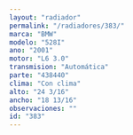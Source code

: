 ```yaml
---
layout: "radiador"
permalink: "/radiadores/383/"
marca: "BMW"
modelo: "528I"
ano: "2001"
motor: "L6 3.0"
transmision: "Automática"
parte: "438440"
clima: "Con clima"
alto: "24 3/16"
ancho: "18 13/16"
observaciones: ""
id: "383"
---
```


